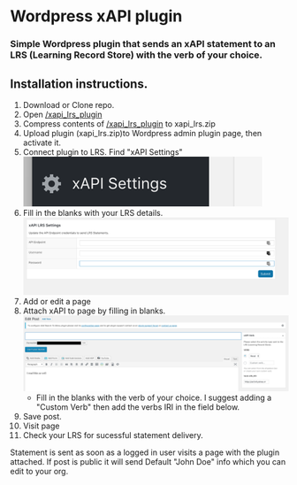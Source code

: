 
# Wordpress xAPI plugin

### Simple Wordpress plugin that sends an xAPI statement to an LRS (Learning Record Store) with the verb of your choice.

## Installation instructions.	

1. Download or Clone repo.
2. Open [/xapi_lrs_plugin](https://github.com/rolandbarrera/xAPI-Wordpress/tree/master/xapi_lrs_plugin)
3. Compress contents of [/xapi_lrs_plugin](https://github.com/rolandbarrera/xAPI-Wordpress/tree/master/xapi_lrs_plugin) to xapi_lrs.zip
4. Upload plugin (xapi_lrs.zip)to Wordpress admin plugin page, then activate it.
5. Connect plugin to LRS. Find "xAPI Settings"  <br>![](assets/xapi_lrs_1.png)
6. Fill in the blanks with your LRS details. <br>![](assets/xapi_lrs_2.png)
7. Add or edit a page
8. Attach xAPI to page by filling in blanks. <br>![](assets/xapi_lrs_3.png) 
    * Fill in the blanks with the verb of your choice. I suggest adding a "Custom Verb" then add the verbs IRI in the field below.
8. Save post.
9. Visit page 
10.  Check your LRS for sucessful statement delivery.

Statement is sent as soon as a logged in user visits a page with the plugin attached. If post is public it will send Default "John Doe" info which you can edit to your org.





